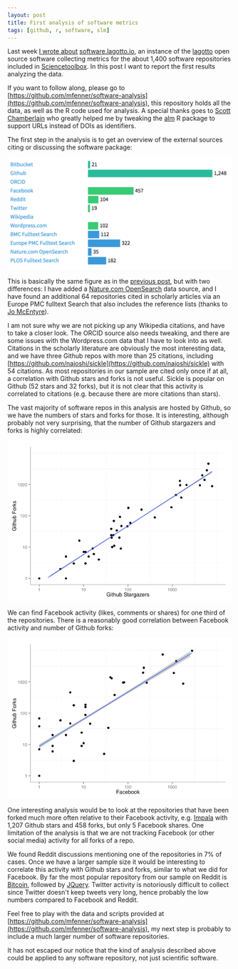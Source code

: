 ```yaml
---
layout: post
title: First analysis of software metrics
tags: [github, r, software, slm]
---
```


Last week [I wrote about](/2015/02/19/metrics-for-scientific-software/) [software.lagotto.io](http://software.lagotto.io/), an instance of the [lagotto](https://github.com/articlemetrics/lagotto) open source software collecting metrics for the about 1,400 software repositories included in [Sciencetoolbox](http://sciencetoolbox.org/). In this post I want to report the first results analyzing the data.<!--more-->

If you want to follow along, please go to [https://github.com/mfenner/software-analysis](https://github.com/mfenner/software-analysis), this repository holds all the data, as well as the R code used for analysis. A special thanks goes to [Scott Chamberlain](http://scottchamberlain.info/) who greatly helped me by tweaking the [alm](https://github.com/ropensci/alm) R package to support URLs instead of DOIs as identifiers.

The first step in the analysis is to get an overview of the external sources citing or discussing the software package:

![Number of software repositories (out of 1,404) with at least one event. Data from [software.lagotto.io](http://software.lagotto.io)](/images/software.lagotto.io_2.png)

This is basically the same figure as in the [previous post](/2015/02/19/metrics-for-scientific-software/), but with two differences: I have added a [Nature.com OpenSearch](http://www.nature.com/opensearch/) data source, and I have found an additional 64 repositories cited in scholarly articles via an Europe PMC fulltext Search that also includes the reference lists (thanks to [Jo McEntyre](http://www.ebi.ac.uk/about/people/johanna-mcentyre)).

I am not sure why we are not picking up any Wikipedia citations, and have to take a closer look. The ORCID source also needs tweaking, and there are some issues with the Wordpress.com data that I have to look into as well. Citations in the scholarly literature are obviously the most interesting data, and we have three Github repos with more than 25 citations, including [https://github.com/najoshi/sickle](https://github.com/najoshi/sickle) with 54 citations. As most repositories in our sample are cited only once if at all, a correlation with Github stars and forks is not useful. Sickle is popular on Github (52 stars and 32 forks), but it is not clear that this activity is correlated to citations (e.g. because there are more citations than stars).

The vast majority of software repos in this analysis are hosted by Github, so we have the numbers of stars and forks for those. It is interesting, although probably not very surprising, that the number of Github stargazers and forks is highly correlated:

![Correlation between Github stargazers and forks, log-log scale. Data from [software.lagotto.io](http://software.lagotto.io)](/images/github_likes_readers-1.png)

We can find Facebook activity (likes, comments or shares) for one third of the repositories. There is a reasonably good correlation between Facebook activity and number of Github forks:

![Correlation between combined Facebook activity and Github forks, log-log scale. Data from [software.lagotto.io](http://software.lagotto.io)](/images/facebook_github_readers-1.png)

One interesting analysis would be to look at the repositories that have been forked much more often relative to their Facebook activity, e.g. [Impala](https://github.com/cloudera/impala) with 1,207 Github stars and 458 forks, but only 5 Facebook shares. One limitation of the analysis is that we are not tracking Facebook (or other social media) activity for all forks of a repo.

We found Reddit discussions mentioning one of the repositories in 7% of cases. Once we have a larger sample size it would be interesting to correlate this activity with Github stars and forks, similar to what we did for Facebook. By far the most popular repository from our sample on Reddit is [Bitcoin](https://github.com/Bitcoin/Bitcoin), followed by [JQuery](https://github.com/jquery/jquery). Twitter activity is notoriously difficult to collect since Twitter doesn't keep tweets very long, hence probably the low numbers compared to Facebook and Reddit.

Feel free to play with the data and scripts provided at [https://github.com/mfenner/software-analysis](https://github.com/mfenner/software-analysis), my next step is probably to include a much larger number of software repositories.

It has not escaped our notice that the kind of analysis described above could be applied to any software repository, not just scientific software.

<p><span style="display:none">claimtoken-54faab871d97d</span></p>
